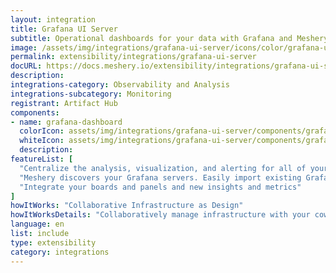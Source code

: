 ```yaml
---
layout: integration
title: Grafana UI Server
subtitle: Operational dashboards for your data with Grafana and Meshery
image: /assets/img/integrations/grafana-ui-server/icons/color/grafana-ui-server-color.svg
permalink: extensibility/integrations/grafana-ui-server
docURL: https://docs.meshery.io/extensibility/integrations/grafana-ui-server
description: 
integrations-category: Observability and Analysis
integrations-subcategory: Monitoring
registrant: Artifact Hub
components: 
- name: grafana-dashboard
  colorIcon: assets/img/integrations/grafana-ui-server/components/grafana-dashboard/icons/color/grafana-dashboard-color.svg
  whiteIcon: assets/img/integrations/grafana-ui-server/components/grafana-dashboard/icons/white/grafana-dashboard-white.svg
  description: 
featureList: [
  "Centralize the analysis, visualization, and alerting for all of your data with Grafana.",
  "Meshery discovers your Grafana servers. Easily import existing Grafana dashboards and panels into Meshery",
  "Integrate your boards and panels and new insights and metrics"
]
howItWorks: "Collaborative Infrastructure as Design"
howItWorksDetails: "Collaboratively manage infrastructure with your coworkers synchronously sharing the same designs."
language: en
list: include
type: extensibility
category: integrations
---
```

